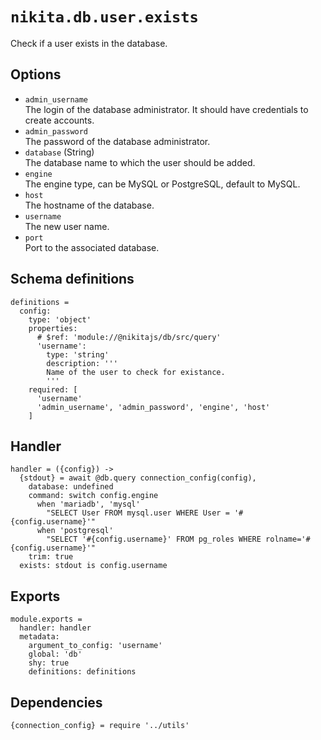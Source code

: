 
# `nikita.db.user.exists`

Check if a user exists in the database.

## Options

* `admin_username`   
  The login of the database administrator. It should have credentials to 
  create accounts.   
* `admin_password`   
  The password of the database administrator.   
* `database` (String)   
  The database name to which the user should be added.   
* `engine`   
  The engine type, can be MySQL or PostgreSQL, default to MySQL.   
* `host`   
  The hostname of the database.   
* `username`   
  The new user name.    
* `port`   
  Port to the associated database.   

## Schema definitions

    definitions =
      config:
        type: 'object'
        properties:
          # $ref: 'module://@nikitajs/db/src/query'
          'username':
            type: 'string'
            description: '''
            Name of the user to check for existance.
            '''
        required: [
          'username'
          'admin_username', 'admin_password', 'engine', 'host'
        ]

## Handler

    handler = ({config}) ->
      {stdout} = await @db.query connection_config(config),
        database: undefined
        command: switch config.engine
          when 'mariadb', 'mysql'
            "SELECT User FROM mysql.user WHERE User = '#{config.username}'"
          when 'postgresql'
            "SELECT '#{config.username}' FROM pg_roles WHERE rolname='#{config.username}'"
        trim: true
      exists: stdout is config.username

## Exports

    module.exports =
      handler: handler
      metadata:
        argument_to_config: 'username'
        global: 'db'
        shy: true
        definitions: definitions

## Dependencies

    {connection_config} = require '../utils'
